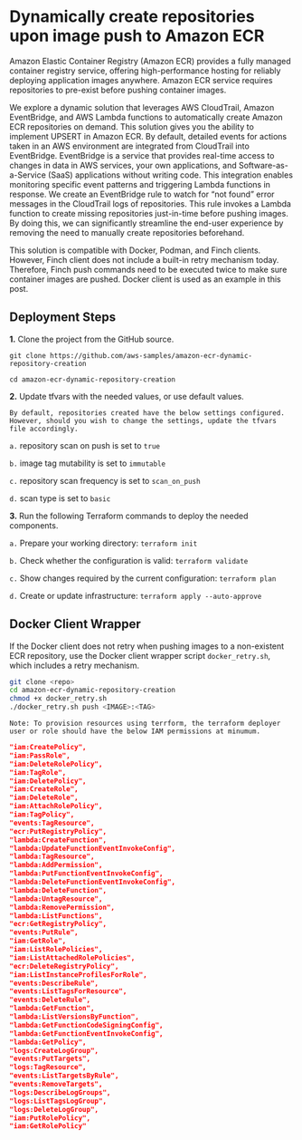 # Dynamically create repositories upon image push to Amazon ECR

Amazon Elastic Container Registry (Amazon ECR) provides a fully managed container registry service, offering high-performance hosting for reliably deploying application images anywhere. Amazon ECR service requires repositories to pre-exist before pushing container images.

We explore a dynamic solution that leverages AWS CloudTrail, Amazon EventBridge, and AWS Lambda functions to automatically create Amazon ECR repositories on demand. This solution gives you the ability to implement UPSERT in Amazon ECR. By default, detailed events for actions taken in an AWS environment are integrated from CloudTrail into EventBridge. EventBridge is a service that provides real-time access to changes in data in AWS services, your own applications, and Software-as-a-Service (SaaS) applications without writing code. This integration enables monitoring specific event patterns and triggering Lambda functions in response. We create an EventBridge rule to watch for “not found” error messages in the CloudTrail logs of repositories. This rule invokes a Lambda function to create missing repositories just-in-time before pushing images. By doing this, we can significantly streamline the end-user experience by removing the need to manually create repositories beforehand.

This solution is compatible with Docker, Podman, and Finch clients. However, Finch client does not include a built-in retry mechanism today. Therefore, Finch push commands need to be executed twice to make sure container images are pushed. Docker client is used as an example in this post.

## Deployment Steps

**1.** Clone the project from the GitHub source.

```
git clone https://github.com/aws-samples/amazon-ecr-dynamic-repository-creation

cd amazon-ecr-dynamic-repository-creation
```

**2.** Update tfvars with the needed values, or use default values.


```By default, repositories created have the below settings configured. However, should you wish to change the settings, update the tfvars file accordingly.```

`a.` repository scan on push is set to `true`

`b.` image tag mutability is set to `immutable`

`c.` repository scan frequency is set to `scan_on_push`

`d.` scan type is set to `basic`


**3.** Run the following Terraform commands to deploy the needed components.


`a.` Prepare your working directory: `terraform init`

`b.` Check whether the configuration is valid: `terraform validate`

`c.` Show changes required by the current configuration: `terraform plan`

`d.` Create or update infrastructure: `terraform apply --auto-approve`


## Docker Client Wrapper

If the Docker client does not retry when pushing images to a non-existent ECR repository, use the Docker client wrapper script `docker_retry.sh`, which includes a retry mechanism.


```bash
git clone <repo>
cd amazon-ecr-dynamic-repository-creation
chmod +x docker_retry.sh
./docker_retry.sh push <IMAGE>:<TAG>
```

`Note: To provision resources using terrform, the terraform deployer user or role should have the below IAM permissions at minumum.` 

```json
"iam:CreatePolicy",
"iam:PassRole",
"iam:DeleteRolePolicy",
"iam:TagRole",
"iam:DeletePolicy",
"iam:CreateRole",
"iam:DeleteRole",
"iam:AttachRolePolicy",
"iam:TagPolicy",
"events:TagResource",
"ecr:PutRegistryPolicy",
"lambda:CreateFunction",
"lambda:UpdateFunctionEventInvokeConfig",
"lambda:TagResource",
"lambda:AddPermission",
"lambda:PutFunctionEventInvokeConfig",
"lambda:DeleteFunctionEventInvokeConfig",
"lambda:DeleteFunction",
"lambda:UntagResource",
"lambda:RemovePermission",
"lambda:ListFunctions",
"ecr:GetRegistryPolicy",
"events:PutRule",
"iam:GetRole",
"iam:ListRolePolicies",
"iam:ListAttachedRolePolicies",
"ecr:DeleteRegistryPolicy",
"iam:ListInstanceProfilesForRole",
"events:DescribeRule",
"events:ListTagsForResource",
"events:DeleteRule",
"lambda:GetFunction",
"lambda:ListVersionsByFunction",
"lambda:GetFunctionCodeSigningConfig",
"lambda:GetFunctionEventInvokeConfig",
"lambda:GetPolicy",
"logs:CreateLogGroup",
"events:PutTargets",
"logs:TagResource",
"events:ListTargetsByRule",
"events:RemoveTargets",
"logs:DescribeLogGroups",
"logs:ListTagsLogGroup",
"logs:DeleteLogGroup",
"iam:PutRolePolicy",
"iam:GetRolePolicy"
```
